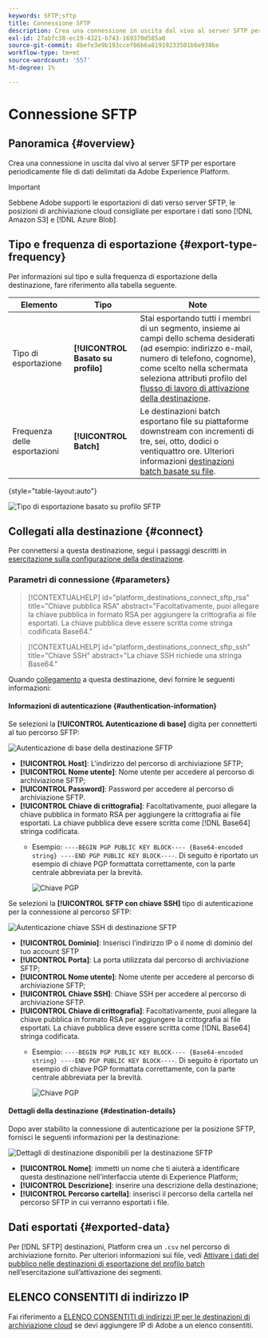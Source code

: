 ```yaml
---
keywords: SFTP;sftp
title: Connessione SFTP
description: Crea una connessione in uscita dal vivo al server SFTP per esportare periodicamente file di dati delimitati da Adobe Experience Platform.
exl-id: 27abfc38-ec19-4321-b743-169370d585a0
source-git-commit: dbefe3e9b193ccef06b6a81919233501b6e938be
workflow-type: tm+mt
source-wordcount: '557'
ht-degree: 1%

---
```


# Connessione SFTP

## Panoramica {#overview}

Crea una connessione in uscita dal vivo al server SFTP per esportare periodicamente file di dati delimitati da Adobe Experience Platform.

>[!IMPORTANT]
>
> Sebbene Adobe supporti le esportazioni di dati verso server SFTP, le posizioni di archiviazione cloud consigliate per esportare i dati sono [!DNL Amazon S3] e [!DNL Azure Blob].

## Tipo e frequenza di esportazione {#export-type-frequency}

Per informazioni sul tipo e sulla frequenza di esportazione della destinazione, fare riferimento alla tabella seguente.

| Elemento | Tipo | Note |
---------|----------|---------|
| Tipo di esportazione | **[!UICONTROL Basato su profilo]** | Stai esportando tutti i membri di un segmento, insieme ai campi dello schema desiderati (ad esempio: indirizzo e-mail, numero di telefono, cognome), come scelto nella schermata seleziona attributi profilo del [flusso di lavoro di attivazione della destinazione](../../ui/activate-batch-profile-destinations.md#select-attributes). |
| Frequenza delle esportazioni | **[!UICONTROL Batch]** | Le destinazioni batch esportano file su piattaforme downstream con incrementi di tre, sei, otto, dodici o ventiquattro ore. Ulteriori informazioni [destinazioni batch basate su file](/help/destinations/destination-types.md#file-based). |

{style=&quot;table-layout:auto&quot;}

![Tipo di esportazione basato su profilo SFTP](../../assets/catalog/cloud-storage/sftp/catalog.png)

## Collegati alla destinazione {#connect}

Per connettersi a questa destinazione, segui i passaggi descritti in [esercitazione sulla configurazione della destinazione](../../ui/connect-destination.md).

### Parametri di connessione {#parameters}

>[!CONTEXTUALHELP]
>id="platform_destinations_connect_sftp_rsa"
>title="Chiave pubblica RSA"
>abstract="Facoltativamente, puoi allegare la chiave pubblica in formato RSA per aggiungere la crittografia ai file esportati. La chiave pubblica deve essere scritta come stringa codificata Base64."

>[!CONTEXTUALHELP]
>id="platform_destinations_connect_sftp_ssh"
>title="Chiave SSH"
>abstract="La chiave SSH richiede una stringa Base64."

Quando [collegamento](../../ui/connect-destination.md) a questa destinazione, devi fornire le seguenti informazioni:

#### Informazioni di autenticazione {#authentication-information}

Se selezioni la **[!UICONTROL Autenticazione di base]** digita per connetterti al tuo percorso SFTP:

![Autenticazione di base della destinazione SFTP](../..//assets/catalog/cloud-storage/sftp/stfp-basic-authentication.png)

* **[!UICONTROL Host]**: L&#39;indirizzo del percorso di archiviazione SFTP;
* **[!UICONTROL Nome utente]**: Nome utente per accedere al percorso di archiviazione SFTP;
* **[!UICONTROL Password]**: Password per accedere al percorso di archiviazione SFTP.
* **[!UICONTROL Chiave di crittografia]**: Facoltativamente, puoi allegare la chiave pubblica in formato RSA per aggiungere la crittografia ai file esportati. La chiave pubblica deve essere scritta come [!DNL Base64] stringa codificata.
   * Esempio: `----BEGIN PGP PUBLIC KEY BLOCK---- {Base64-encoded string} ----END PGP PUBLIC KEY BLOCK----`. Di seguito è riportato un esempio di chiave PGP formattata correttamente, con la parte centrale abbreviata per la brevità.

      ![Chiave PGP](../..//assets/catalog/cloud-storage/sftp/pgp-key.png)


Se selezioni la **[!UICONTROL SFTP con chiave SSH]** tipo di autenticazione per la connessione al percorso SFTP:

![Autenticazione chiave SSH di destinazione SFTP](../../assets/catalog/cloud-storage/sftp/sftp-ssh-key-authentication.png)

* **[!UICONTROL Dominio]**: Inserisci l’indirizzo IP o il nome di dominio del tuo account SFTP
* **[!UICONTROL Porta]**: La porta utilizzata dal percorso di archiviazione SFTP;
* **[!UICONTROL Nome utente]**: Nome utente per accedere al percorso di archiviazione SFTP;
* **[!UICONTROL Chiave SSH]**: Chiave SSH per accedere al percorso di archiviazione SFTP.
* **[!UICONTROL Chiave di crittografia]**: Facoltativamente, puoi allegare la chiave pubblica in formato RSA per aggiungere la crittografia ai file esportati. La chiave pubblica deve essere scritta come [!DNL Base64] stringa codificata.
   * Esempio: `----BEGIN PGP PUBLIC KEY BLOCK---- {Base64-encoded string} ----END PGP PUBLIC KEY BLOCK----`. Di seguito è riportato un esempio di chiave PGP formattata correttamente, con la parte centrale abbreviata per la brevità.

      ![Chiave PGP](../..//assets/catalog/cloud-storage/sftp/pgp-key.png)

#### Dettagli della destinazione {#destination-details}

Dopo aver stabilito la connessione di autenticazione per la posizione SFTP, fornisci le seguenti informazioni per la destinazione:

![Dettagli di destinazione disponibili per la destinazione SFTP](../../assets/catalog/cloud-storage/sftp/sftp-destination-details.png)

* **[!UICONTROL Nome]**: immetti un nome che ti aiuterà a identificare questa destinazione nell’interfaccia utente di Experience Platform;
* **[!UICONTROL Descrizione]**: inserire una descrizione della destinazione;
* **[!UICONTROL Percorso cartella]**: inserisci il percorso della cartella nel percorso SFTP in cui verranno esportati i file.

## Dati esportati {#exported-data}

Per [!DNL SFTP] destinazioni, Platform crea un `.csv` nel percorso di archiviazione fornito. Per ulteriori informazioni sui file, vedi [Attivare i dati del pubblico nelle destinazioni di esportazione del profilo batch](../../ui/activate-batch-profile-destinations.md) nell’esercitazione sull’attivazione dei segmenti.

## ELENCO CONSENTITI di indirizzo IP

Fai riferimento a [ELENCO CONSENTITI di indirizzi IP per le destinazioni di archiviazione cloud](ip-address-allow-list.md) se devi aggiungere IP di Adobe a un elenco consentiti.
